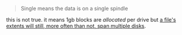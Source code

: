> Single means the data is on a single spindle

this is not true. it means 1gb blocks are _allocated_ per drive but [a file's extents will still, more often than not, span multiple disks](https://gist.github.com/chapmanjacobd/bc6e31c8bc3647e0bcb0c43bc0464a9c#results).
